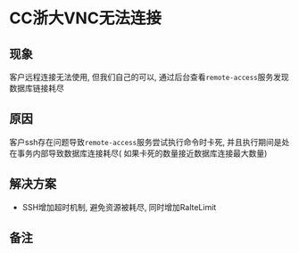 # CC浙大VNC无法连接

## 现象

客户远程连接无法使用, 但我们自己的可以, 通过后台查看`remote-access`服务发现数据库链接耗尽

## 原因

客户ssh存在问题导致`remote-access`服务尝试执行命令时卡死, 并且执行期间是处在事务内部导致数据库连接耗尽(
如果卡死的数量接近数据库连接最大数量)

## 解决方案

- SSH增加超时机制, 避免资源被耗尽, 同时增加RalteLimit

## 备注